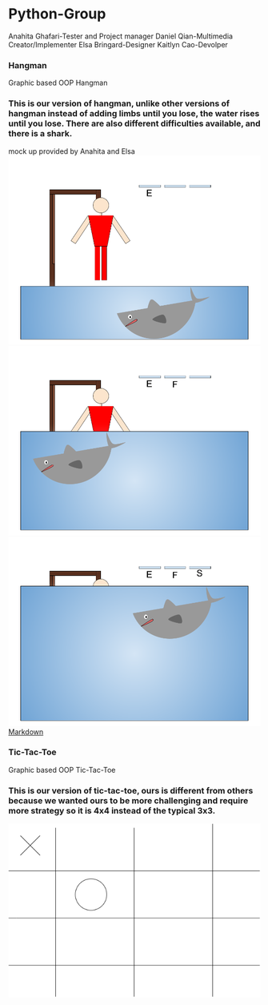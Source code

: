 # Python-Group

Anahita Ghafari-Tester and Project manager
Daniel Qian-Multimedia Creator/Implementer 
Elsa Bringard-Designer
Kaitlyn Cao-Devolper

### Hangman
Graphic based OOP Hangman

### This is our version of hangman, unlike other versions of hangman instead of adding limbs until you lose, the water rises until you lose. There are also different difficulties available, and there is a shark.

mock up provided by Anahita and Elsa
![Running Hangman](https://github.com/anaghafari/Python-Group/blob/main/Images/shark.png?raw=true)
![Running Hangman](https://github.com/anaghafari/Python-Group/blob/main/Images/shark2.png?raw=true)
![Running Hangman](https://github.com/anaghafari/Python-Group/blob/main/Images/shark3.png?raw=true)
[Markdown](https://github.com/anaghafari/Python-Group/tree/main/src/Hangman)



### Tic-Tac-Toe
Graphic based OOP Tic-Tac-Toe

### This is our version of tic-tac-toe, ours is different from others because we wanted ours to be more challenging and require more strategy so it is 4x4 instead of the typical 3x3.

![Running Tic-Tac-Toe](https://github.com/anaghafari/Python-Group/blob/main/Images/tic-tac-toe.drawio.png?raw=true)
